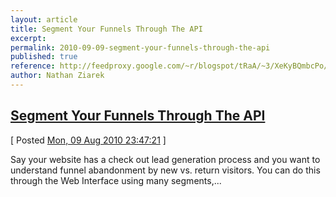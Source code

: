 ```yaml
---
layout: article
title: Segment Your Funnels Through The API
excerpt: 
permalink: 2010-09-09-segment-your-funnels-through-the-api
published: true
reference: http://feedproxy.google.com/~r/blogspot/tRaA/~3/XeKyBQmbcPo/segment-your-funnels-through-api.html
author: Nathan Ziarek
---
```


## [Segment Your Funnels Through The API][0]  
\[ Posted [Mon, 09 Aug 2010 23:47:21][1] \]

Say your website has a check out lead generation process and you want to understand funnel abandonment by new vs. return visitors. You can do this through the Web Interface using many segments,...



[0]: http://feedproxy.google.com/~r/blogspot/tRaA/~3/XeKyBQmbcPo/segment-your-funnels-through-api.html
[1]: http://nathanziarek.tumblr.com/post/930333070